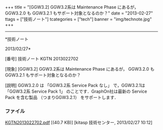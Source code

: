 ﻿+++
title = "[GGW3.2] GGW3.2系は Maintenance Phase にあるが， GGW3.2.0 も GGW3.2.1 もサポート対象となるのか？"
date = "2013-02-27"
ttags = ["技術ノート"]
tcategories = ["tech"]
banner = "img/technote.jpg"
+++

-----------------------------------------------------------------------------------------------------------------------------

*技術ノート

2013/02/27*


[番号]
技術ノート KGTN 2013022702

[現象]
[GGW3.2] GGW3.2系は Maintenance Phase にあるが， GGW3.2.0 も GGW3.2.1
もサポート対象となるのか？

[説明]
GGW3.2.0 は 「GGW3.2系 Service Pack なし」 で，GGW3.2.1は 「GGW3.2系
Service Pack 1」 のことです．GraphOn社は最新の Service Pack を含む製品
（つまりGGW3.2.1） をサポートします．


### ファイル

 
 


[KGTN2013022702.pdf](http://techreport.kitasp.net/attachments/download/1235/KGTN2013022702.pdf)
 [(40.7 KB)] [kitasp 技術センター, 2013/02/27
10:12]


 


 


